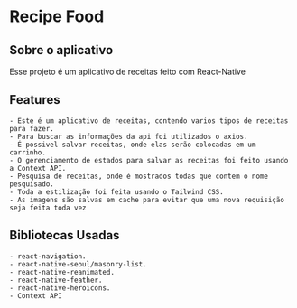 # Recipe Food

## Sobre o aplicativo
Esse projeto é um aplicativo de receitas feito com React-Native

## Features
    - Este é um aplicativo de receitas, contendo varios tipos de receitas para fazer.
    - Para buscar as informações da api foi utilizados o axios.
    - É possivel salvar receitas, onde elas serão colocadas em um carrinho. 
    - O gerenciamento de estados para salvar as receitas foi feito usando a Context API.
    - Pesquisa de receitas, onde é mostrados todas que contem o nome pesquisado.
    - Toda a estilização foi feita usando o Tailwind CSS.
    - As imagens são salvas em cache para evitar que uma nova requisição seja feita toda vez

## Bibliotecas Usadas
    - react-navigation.
    - react-native-seoul/masonry-list.
    - react-native-reanimated.
    - react-native-feather.
    - react-native-heroicons.
    - Context API